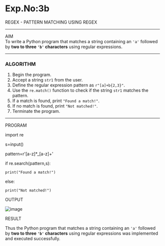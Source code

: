 # Exp.No:3b  
 REGEX - PATTERN MATCHING USING REGEX

---

 AIM  
To write a Python program that matches a string containing an `'a'` followed by **two to three `'b'` characters** using regular expressions.

---

### ALGORITHM

1. Begin the program.  
2. Accept a string `str1` from the user.  
3. Define the regular expression pattern as `r"[a]+b{2,3}"`.  
4. Use the `re.match()` function to check if the string `str1` matches the pattern.  
5. If a match is found, print `"Found a match!"`.  
6. If no match is found, print `"Not matched!"`.  
7. Terminate the program.

---

 PROGRAM

import re

s=input()

pattern=r'[a-z]*_[a-z]+'

if re.search(pattern,s):

    print("Found a match!")
    
else:

    print("Not matched!")
    
    
OUTPUT

![image](https://github.com/user-attachments/assets/46686b32-84cf-4a6a-8511-14385847b895)


RESULT

Thus the  Python program that matches a string containing an `'a'` followed by **two to three `'b'` characters** using regular expressions was implemented and executed successfully.


